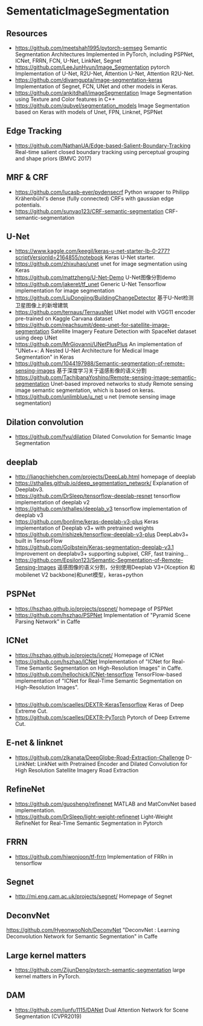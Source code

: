 # SementaticImageSegmentation

## Resources
- https://github.com/meetshah1995/pytorch-semseg
Semantic Segmentation Architectures Implemented in PyTorch, including PSPNet, ICNet, FRRN, FCN, U-Net, LinkNet, Segnet
- https://github.com/LeeJunHyun/Image_Segmentation
pytorch Implementation of U-Net, R2U-Net, Attention U-Net, Attention R2U-Net. 
- https://github.com/divamgupta/image-segmentation-keras
Implementation of Segnet, FCN, UNet and other models in Keras. 
- https://github.com/ankitdhall/imageSegmentation
Image Segmentation using Texture and Color features in C++ 
- https://github.com/qubvel/segmentation_models
Image Segmentation based on Keras with models of Unet, FPN, Linknet, PSPNet

## Edge Tracking
- https://github.com/NathanUA/Edge-based-Salient-Boundary-Tracking
Real-time salient closed boundary tracking using perceptual grouping and shape priors (BMVC 2017)

## MRF & CRF
- https://github.com/lucasb-eyer/pydensecrf
Python wrapper to Philipp Krähenbühl's dense (fully connected) CRFs with gaussian edge potentials.
- https://github.com/sunyao123/CRF-semantic-segmentation
CRF-semantic-segmentation

## U-Net
- https://www.kaggle.com/keegil/keras-u-net-starter-lb-0-277?scriptVersionId=2164855/notebook
Keras U-Net starter.
- https://github.com/zhixuhao/unet
unet for image segmentation using Keras
- https://github.com/mattzheng/U-Net-Demo
U-Net图像分割demo
- https://github.com/jakeret/tf_unet
Generic U-Net Tensorflow implementation for image segmentation 
- https://github.com/LiuDongjing/BuildingChangeDetector
基于U-Net检测卫星图像上的新增建筑 
- https://github.com/ternaus/TernausNet
UNet model with VGG11 encoder pre-trained on Kaggle Carvana dataset
- https://github.com/reachsumit/deep-unet-for-satellite-image-segmentation
Satellite Imagery Feature Detection with SpaceNet dataset using deep UNet 
- https://github.com/MrGiovanni/UNetPlusPlus
An implementation of "UNet++: A Nested U-Net Architecture for Medical Image Segmentation" in Keras
- https://github.com/1044197988/Semantic-segmentation-of-remote-sensing-images
基于深度学习关于遥感影像的语义分割
- https://github.com/TachibanaYoshino/Remote-sensing-image-semantic-segmentation
Unet-based improved networks to study Remote sensing image semantic segmentation, which is based on keras. 
- https://github.com/unlimblue/u_net
u net (remote sensing image segmentation) 

## Dilation convolution
- https://github.com/fyu/dilation
Dilated Convolution for Semantic Image Segmentation 

## deeplab
- http://liangchiehchen.com/projects/DeepLab.html
homepage of deeplab
- https://sthalles.github.io/deep_segmentation_network/
Explanation of Deeplabv3.
- https://github.com/DrSleep/tensorflow-deeplab-resnet
tensorflow implementation of deeplab v2
- https://github.com/sthalles/deeplab_v3
tensorflow implementation of deeplab v3
- https://github.com/bonlime/keras-deeplab-v3-plus
Keras implementation of Deeplab v3+ with pretrained weights
- https://github.com/rishizek/tensorflow-deeplab-v3-plus
DeepLabv3+ built in TensorFlow 
- https://github.com/Golbstein/Keras-segmentation-deeplab-v3.1
Improvement on deeplabv3+ supporting subpixel, CRF, fast training...
- https://github.com/Epsilon123/Semantic-Segmentation-of-Remote-Sensing-Images
遥感图像的语义分割，分别使用Deeplab V3+(Xception 和mobilenet V2 backbone)和unet模型，keras+python 

## PSPNet
- https://hszhao.github.io/projects/pspnet/
homepage of PSPNet
- https://github.com/hszhao/PSPNet
Implementation of "Pyramid Scene Parsing Network" in Caffe

## ICNet
- https://hszhao.github.io/projects/icnet/
Homepage of ICNet
- https://github.com/hszhao/ICNet
Implementation of "ICNet for Real-Time Semantic Segmentation on High-Resolution Images" in Caffe.
- https://github.com/hellochick/ICNet-tensorflow
TensorFlow-based implementation of "ICNet for Real-Time Semantic Segmentation on High-Resolution Images".

## 
- https://github.com/scaelles/DEXTR-KerasTensorflow
Keras of Deep Extreme Cut.
- https://github.com/scaelles/DEXTR-PyTorch
Pytorch of Deep Extreme Cut.

## E-net & linknet
- https://github.com/zlkanata/DeepGlobe-Road-Extraction-Challenge
D-LinkNet: LinkNet with Pretrained Encoder and Dilated Convolution for High Resolution Satellite Imagery Road Extraction 

## RefineNet
- https://github.com/guosheng/refinenet
MATLAB and MatConvNet based implementation.
- https://github.com/DrSleep/light-weight-refinenet
Light-Weight RefineNet for Real-Time Semantic Segmentation in Pytorch
## FRRN
- https://github.com/hiwonjoon/tf-frrn
Implementation of FRRn in tensorflow
## Segnet
- http://mi.eng.cam.ac.uk/projects/segnet/
Homepage of Segnet
## DeconvNet
https://github.com/HyeonwooNoh/DeconvNet
"DeconvNet : Learning Deconvolution Network for Semantic Segmentation" in Caffe
## Large kernel matters
- https://github.com/ZijunDeng/pytorch-semantic-segmentation
large kernel matters in PyTorch.

## DAM
- https://github.com/junfu1115/DANet
Dual Attention Network for Scene Segmentation (CVPR2019) 
